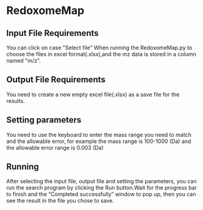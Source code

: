 # RedoxomeMap
## Input File Requirements
You can click on case "Select file" When running the RedoxomeMap.py to choose the files in excel format(.xlsx),and the mz data is stored in a column named "m/z".
## Output File Requirements
You need to create a new empty excel file(.xlsx) as a save file for the results.
## Setting parameters
You need to use the keyboard to enter the mass range you need to match and the allowable error, for example the mass range is 100-1000 (Da) and the allowable error range is 0.003 (Da)
## Running
After selecting the input file, output file and setting the parameters, you can run the search program by clicking the Run button.Wait for the progress bar to finish and the “Completed successfully” window to pop up, then you can see the result in the file you chose to save.
